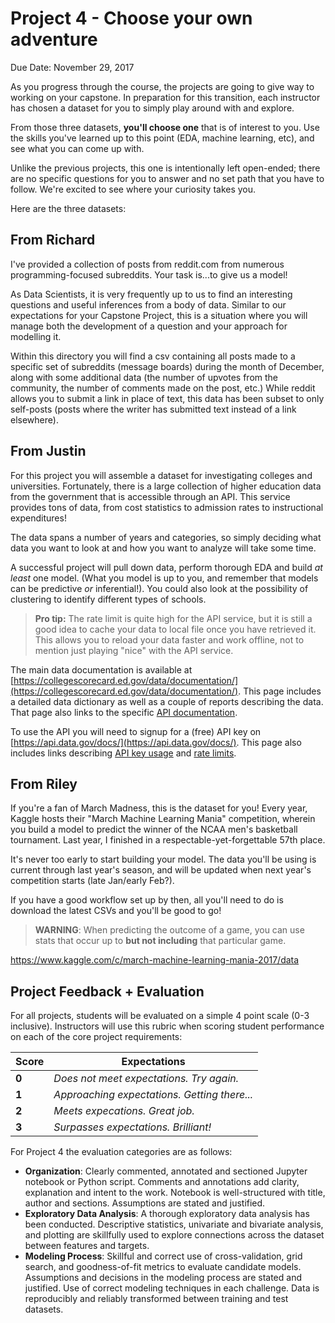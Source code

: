 # Project 4 - Choose your own adventure

Due Date: November 29, 2017

As you progress through the course, the projects are going to give way to working on your capstone. In preparation for this transition, each instructor has chosen a dataset for you to simply play around with and explore.

From those three datasets, **you'll choose one** that is of interest to you. Use the skills you've learned up to this point (EDA, machine learning, etc), and see what you can come up with.

Unlike the previous projects, this one is intentionally left open-ended; there are no specific questions for you to answer and no set path that you have to follow. We're excited to see where your curiosity takes you.

Here are the three datasets:

## From Richard
I've provided a collection of posts from reddit.com from numerous programming-focused subreddits. Your task is...to give us a model!

As Data Scientists, it is very frequently up to us to find an interesting questions and useful inferences from a body of data. Similar to our expectations for your Capstone Project, this is a situation where you will manage both the development of a question and your approach for modelling it.

Within this directory you will find a csv containing all posts made to a specific set of subreddits (message boards) during the month of December, along with some additional data (the number of upvotes from the community, the number of comments made on the post, etc.) While reddit allows you to submit a link in place of text, this data has been subset to only self-posts (posts where the writer has submitted text instead of a link elsewhere).

## From Justin
For this project you will assemble a dataset for investigating colleges and universities.  Fortunately, there is a large collection of higher education data from the government that is accessible through an API.  This service provides tons of data, from cost statistics to admission rates to instructional expenditures!

The data spans a number of years and categories, so simply deciding what data you want to look at and how you want to analyze will take some time.

A successful project will pull down data, perform thorough EDA and build *at least* one model.  (What you model is up to you, and remember that models can be predictive *or* inferential!).  You could also look at the possibility of clustering to identify different types of schools.

> **Pro tip:** The rate limit is quite high for the API service, but it is still a good idea to cache your data to local file once you have retrieved it.  This allows you to reload your data faster and work offline, not to mention just playing "nice" with the API service.

The main data documentation is available at [https://collegescorecard.ed.gov/data/documentation/](https://collegescorecard.ed.gov/data/documentation/). This page includes a detailed data dictionary as well as a couple of reports describing the data.  That page also links to the specific [API documentation](https://github.com/RTICWDT/open-data-maker/blob/master/API.md).

To use the API you will need to signup for a (free) API key on [https://api.data.gov/docs/](https://api.data.gov/docs/).  This page also includes links describing [API key usage](https://api.data.gov/docs/api-key/) and [rate limits](https://api.data.gov/docs/rate-limits/).

## From Riley
If you're a fan of March Madness, this is the dataset for you! Every year, Kaggle hosts their "March Machine Learning Mania" competition, wherein you build a model to predict the winner of the NCAA men's basketball tournament. Last year, I finished in a respectable-yet-forgettable 57th place.

It's never too early to start building your model. The data you'll be using is current through last year's season, and will be updated when next year's competition starts (late Jan/early Feb?).

If you have a good workflow set up by then, all you'll need to do is download the latest CSVs and you'll be good to go!

> **WARNING**: When predicting the outcome of a game, you can use stats that occur up to **but not including** that particular game.

https://www.kaggle.com/c/march-machine-learning-mania-2017/data

## Project Feedback + Evaluation

For all projects, students will be evaluated on a simple 4 point scale (0-3 inclusive). Instructors will use this rubric when scoring student performance on each of the core project requirements:

Score | Expectations
----- | ------------
**0** | _Does not meet expectations. Try again._
**1** | _Approaching expectations. Getting there..._
**2** | _Meets expecations. Great job._
**3** | _Surpasses expectations. Brilliant!_

For Project 4 the evaluation categories are as follows:

- **Organization**:	Clearly commented, annotated and sectioned Jupyter notebook or Python script. Comments and annotations add clarity, explanation and intent to the work. Notebook is well-structured with title, author and sections. Assumptions are stated and justified.
- **Exploratory Data Analysis**: A thorough exploratory data analysis has been conducted. Descriptive statistics, univariate and bivariate analysis, and plotting are skillfully used to explore connections across the dataset between features and targets.
- **Modeling Process**: Skillful and correct use of cross-validation, grid search, and goodness-of-fit metrics to evaluate candidate models. Assumptions and decisions in the modeling process are stated and justified. Use of correct modeling techniques in each challenge. Data is reproducibly and reliably transformed between training and test datasets.
